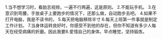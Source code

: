 1.当不想学习时，看励志视频，一遍不行两遍，这是原则。
2.不能玩手机。
3.在意识到弯腰，手放桌子上要跑步的情况下，还那么做，自动跑步去吧。
4.如果不打开电脑，我是不读书的，
5.每天把电脑移除半寸
6.每天上班第一件事就是制定工作计划。
7.当身体运转良好时，你感受不到他的存在，但你不知道有多少人每天在经受病痛的折磨。因此我要8.爱惜自己的身体。早点睡觉，坚持锻炼。
